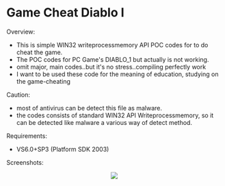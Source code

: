 # Game Cheat Diablo I

Overview:
- This is simple WIN32 writeprocessmemory API POC codes for to do cheat the game.
- The POC codes for PC Game's DIABLO_1 but actually is not working.
- omit major, main codes..but it's no stress..compiling perfectly work
- I want to be used these code for the meaning of education, studying on the game-cheating   

Caution:
- most of antivirus can be detect this file as malware.
- the codes consists of standard WIN32 API Writeprocessmemory, so it can be detected like malware a various way of detect method.

Requirements:
 * VS6.0+SP3 (Platform SDK 2003)

Screenshots:
<p align="center">
<img src="https://raw.githubusercontent.com/password123456/game_cheat_DIABLO1/master/diablo_logo.png" />
